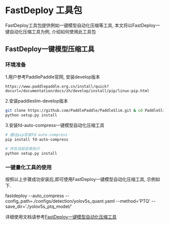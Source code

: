 # FastDeploy 工具包
FastDeploy工具包提供例如一键模型自动化压缩等工具, 本文将以FastDeploy一键自动化压缩工具为例, 介绍如何使用此工具包

## FastDeploy一键模型压缩工具

### 环境准备
1.用户参考PaddlePaddle官网, 安装develop版本
```
https://www.paddlepaddle.org.cn/install/quick?docurl=/documentation/docs/zh/develop/install/pip/linux-pip.html
```

2.安装paddleslim-develop版本
```bash
git clone https://github.com/PaddlePaddle/PaddleSlim.git & cd PaddleSlim
python setup.py install
```

3.安装fd-auto-compress一键模型自动化压缩工具
```bash
# 通过pip安装fd-auto-compress
pip install fd-auto-compress

# 并在当前目录执行
python setup.py install
```
### 一键量化工具的使用
按照以上步骤成功安装后,即可使用FastDeploy一键模型自动化压缩工具, 示例如下.

fastdeploy --auto_compress --config_path=./configs/detection/yolov5s_quant.yaml --method='PTQ' --save_dir='./yolov5s_ptq_model/'

详细使用文档请参考[FastDeploy一键模型自动化压缩工具](./auto_compression/README.md)
